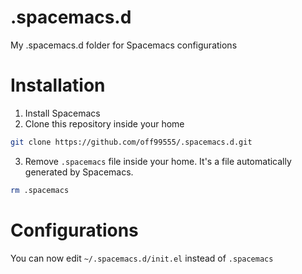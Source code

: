 # .spacemacs.d
My .spacemacs.d folder for Spacemacs configurations

# Installation
1. Install Spacemacs
2. Clone this repository inside your home

  ```bash
  git clone https://github.com/off99555/.spacemacs.d.git
  ```
3. Remove `.spacemacs` file inside your home.
  It's a file automatically generated by Spacemacs.

  ```bash
  rm .spacemacs
  ```

# Configurations
You can now edit `~/.spacemacs.d/init.el` instead of `.spacemacs`
